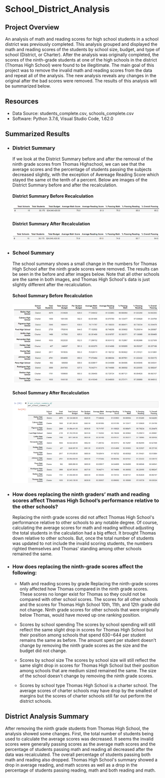 # School_District_Analysis

## Project Overview
An analysis of math and reading scores for high school students in a school district was previously completed. This analysis grouped and displayed the math and reading scores of the students by school size, budget, and type of school (District, or Charter). After the analysis was originally completed, the scores of the ninth-grade students at one of the high schools in the district (Thomas High School) were found to be illegitimate. The main goal of this project was to remove the invalid math and reading scores from the data and repeat all of the analysis. The new analysis reveals any changes in the original after the bad scores were removed. The results of this analysis will be summarized below.

## Resources
- Data Source: students_complete.csv, schools_complete.csv
- Software: Python 3.7.6, Visual Studio Code, 1.62.0

## Summarized Results
  - ### District Summary
      If we look at the District Summary before and after the removal of the ninth grade scores from Thomas Highschool, we can see that the average scores and the percentage of       students passing the subjects decreased slightly, with the exception of Avereage Reading Score which stayed the same ot the tenth of a percent. Below are images of the           District Summary before and after the recalculation.
      #### District Summary Before Recalculation
      <img src = "https://github.com/AaronAKTX/School_District_Analysis/blob/main/Resources/Old_District_Summary.PNG">

      #### District Summary After Recalculation
      <img src = "https://github.com/AaronAKTX/School_District_Analysis/blob/main/Resources/New_District_Summary_DF.PNG">
      
  - ### School Summary
      The school summary shows a small change in the numbers for Thomas High School after the ninth grade scores were removed. The results can be seen in the before and after         images below. Note that all other schools are the same in both images, and Thomas High School's data is just slightly different after the recalculation.
      #### School Summary Before Recalculation
      <img src = "https://github.com/AaronAKTX/School_District_Analysis/blob/main/Resources/Origina_Per_School.PNG">

      #### School Summary After Recalculation
      <img src = "https://github.com/AaronAKTX/School_District_Analysis/blob/main/Resources/New_Per_School_With_Recalculation.PNG">
      
  - ### How does replacing the ninth graders’ math and reading scores affect Thomas High School’s performance relative to the other schools?
      Replacing the ninth grade scores did not affect Thomas High School's performance relative to other schools to any notable degree. Of course, calculating the average scores       for math and reading without adjusting the total students in the calculation had a big effect. It brought Thomas down relative to other schools. But, once the total number       of students was updated to not include the invalid scoring students, the numbers righted themselves and Thomas' standing among other schools remained the same. 

  - ### How does replacing the ninth-grade scores affect the following:
    - Math and reading scores by grade
      Replacing the ninth-grade scores only affected how Thomas compared in the ninth grade scores. These scores no longer exist for Thomas so they could not be compared with         other school scores. The scores for all other schools and the scores for Thomas High School 10th, 11th, and 12th grade did not change. Ninth grade scores for other schools       that were originally below Thomas, would have moved up one ranking position. 
    
    - Scores by school spending
      The scores by school spending will still reflect the same slight drop in scores for Thomas High School but their position among schools that spend $630-$644 per student         remains the same as before. The amount spent per student doesn't change by removing the ninth grade scores as the size and the budget did not change.
      
    - Scores by school size
      The scores by school size will still reflect the same slight drop in scores for Thomas High School but their position among schools that are medium sized remained the           same. The size of the school doesn't change by removing the ninth grade scores.
      
    - Scores by school type
      Thomas High School is a charter school. The average scores of charter schools may have drop by the smallest of margins but the scores of charter schools still far out           perform the district schools.

 
## District Analysis Summary
After removing the ninth grade students from Thomas High School, the analysis showed some changes. First, the total number of students being used to calculate the average scores was decreased. It seems the invalid scores were generally passing scores as the average math scores and the percentage of students passing math and reading all decreased after the data was recalculated. The overall percentage of students passing both math and reading also dropped. Thomas High School's summary showed a drop in average reading, and math scores as well as a drop in the percentage of students passing reading, math and both reading and math.
